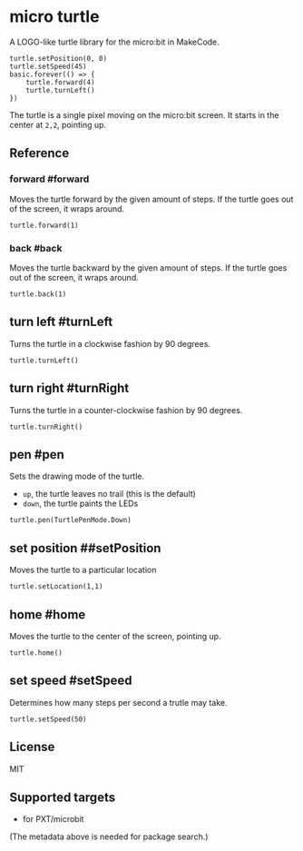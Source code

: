 # micro turtle

A LOGO-like turtle library for the micro:bit in MakeCode.

```blocks
turtle.setPosition(0, 0)
turtle.setSpeed(45)
basic.forever(() => {
    turtle.forward(4)
    turtle.turnLeft()
})
```

The turtle is a single pixel moving on the micro:bit screen.
It starts in the center at ``2,2``, pointing up.

## Reference

### forward #forward

Moves the turtle forward by the given amount of steps. If the turtle goes out of the screen, it wraps around.

```sig
turtle.forward(1)
```

### back #back

Moves the turtle backward by the given amount of steps. If the turtle goes out of the screen, it wraps around.

```sig
turtle.back(1)
```

## turn left #turnLeft

Turns the turtle in a clockwise fashion by 90 degrees.

```sig
turtle.turnLeft()
```


## turn right #turnRight

Turns the turtle in a counter-clockwise fashion by 90 degrees.

```sig
turtle.turnRight()
```

## pen #pen

Sets the drawing mode of the turtle.

* ``up``, the turtle leaves no trail (this is the default)
* ``down``, the turtle paints the LEDs

```sig
turtle.pen(TurtlePenMode.Down)
```

## set position ##setPosition

Moves the turtle to a particular location

```sig
turtle.setLocation(1,1)
```

## home #home

Moves the turtle to the center of the screen, pointing up.

```sig
turtle.home()
```

## set speed #setSpeed

Determines how many steps per second a trutle may take.

```sig
turtle.setSpeed(50)
```

## License

MIT

## Supported targets

* for PXT/microbit

(The metadata above is needed for package search.)
